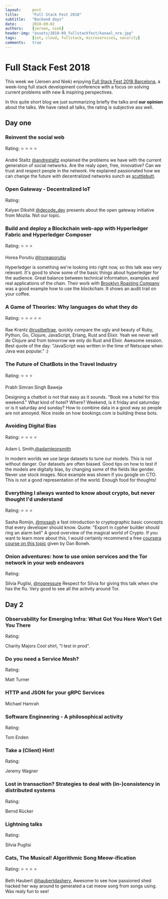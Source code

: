 ```yaml
---
layout:     post
title:      "Full Stack Fest 2018"
subtitle:   "Backend days"
date:       2018-09-02
authors:    [jeroen, niek]
header-img: "assets/2018-09_fullstackfest/kanaal_nre.jpg"
tags:       [iot, cloud, fullstack, microservices, security]
comments:   true
---
```


# Full Stack Fest 2018

This week we (Jeroen and Niek) enjoying [Full Stack Fest 2018 Barcelona](https://2018.fullstackfest.com/),
a week-long full stack development conference with a focus on solving current problems with new & inspiring perspectives.

In this quite short blog we just summarizing briefly the talks and **our opinion** about the talks. We have rated all talks, the rating is subjective ass well.


## Day one

### Reinvent the social web
Rating: :star: :star: :star: :star:

André Staltz [@andrestaltz](https://twitter.com/andrestaltz) explained the problems we have with the current generation of social networks. Are the realy open, free, innovative? Can we trust and respect people in the network. He explained passionated how we can change the future with decentralized networks sunch as [scuttlebutt](https://www.scuttlebutt.nz/).


### Open Gateway - Decentralized IoT
Rating:

Kalyan Dikshit [@decode_dev](https://twitter.com/decode_dev) presents about the open gateway initiative from Mozila. Not our topic.


### Build and deploy a Blockchain web-app with Hyperledger Fabric and Hyperledger Composer
Rating: :star: :star: :star:

Horea Porutiu [@horeaporutiu](https://twitter.com/horeaporutiu)

Hyperledger is something we're looking into right now, so this talk was very relevant. It's good to show some of the basic things about hyperledger for the audience. Great balance between technical information, examples and real applications of the chain.
Their work with [Brooklyn Roasting Company](https://www.brooklynroasting.com/) was a good example how to use the blockchain. It shows an audit trail on your coffee.

### A Game of Theories: Why languages do what they do
Rating: :star: :star: :star: :star: :star:

Rae Krantz [@rustbeltrae](https://twitter.com/rustbeltrae), quickly compare the ugly and beauty of Ruby, Python, Go, Clojure, JavaScript, Erlang, Rust and Elixir. Yeah we never will do Clojure and from tomorrow we only do Rust and Elixir. Awesome session. Best quote of the day: "JavaScript was written in the time of Netscape when Java was popular." :)

### The Future of ChatBots in the Travel Industry
Rating: :star: :star: :star:

Prabh Simran Singh Baweja

Designing a chatbot is not that easy as it sounds. "Book me a hotel for this weekend." What kind of hotel? Where? Weekend, is it friday and saturnday or is it saturday and sunday? How to combine data in a good way so people are not annoyed. Nice inside on how bookings.com is building these bots.

### Avoiding Digital Bias
Rating: :star: :star: :star: :star:

Adam L Smith,[@adamleonsmith](https://twitter.com/adamleonsmith)

In modern worlds we use large datasets to tune our models. This is not without danger. Our datasets are often biased. Good tips on how to test if the models are digitally bias, by changing some of the fields like gender. Never use stock images. Nice example was shown if you google on CTO. This is not a good representation of the world. Enough food for thoughts!


### Everything I always wanted to know about crypto, but never thought I'd understand
Rating: :star: :star: :star:

Sasha Romijn, [@mxsash](https://twitter.com/mxsash) a fast introduction to cryptographic basic concepts that every developer should know. Quote: "Export in cypher builder should ring an alarm bell"
A good overview of the magical world of Crypto. If you want to learn more about this, I would certainly recommend a free [coursera course on this topic](https://www.coursera.org/learn/crypto) given by Dan Boneh.

### Onion adventures: how to use onion services and the Tor network in your web endeavors
Rating:

Silvia Puglisi, [@nopressure](https://twitter.com/nopressure) Respect for Silvia for giving this talk when she has the flu. Very good to see all the activity around Tor.

## Day 2

### Observability for Emerging Infra: What Got You Here Won't Get You There
Rating:

Charity Majors
Cool shirt, "I test in prod".


### Do you need a Service Mesh?
Rating:

Matt Turner

### HTTP and JSON for your gRPC Services
Michael Hamrah

### Software Engineering - A philosophical activity
Rating:

Tom Enden

### Take a (Client) Hint!
Rating:

Jeremy Wagner

### Lost in transaction? Strategies to deal with (in-)consistency in distributed systems
Rating:

Bernd Rücker

### Lightning talks
Rating:

Silvia Puglisi

### Cats, The Musical! Algorithmic Song Meow-ification
Rating: :star: :star: :star: :star:

Beth Haubert [@haubertdashery](https://twitter.com/haubertdashery), Awesome to see how passioned shed hacked her way around to generated a cat meow song from songs using. Was realy fun to see!
